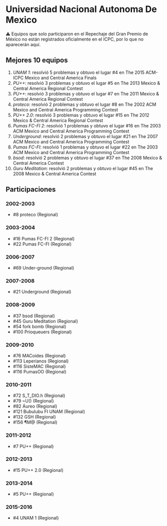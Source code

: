# Universidad Nacional Autonoma De Mexico

:warning: Equipos que solo participaron en el Repechaje del Gran Premio de México no están registrados oficialmente en el ICPC, por lo que no aparecerán aquí.

## Mejores 10 equipos

1. _UNAM 1_: resolvió 5 problemas y obtuvo el lugar #4 en The 2015 ACM-ICPC Mexico and Central America Finals
1. _PU++_: resolvió 3 problemas y obtuvo el lugar #5 en The 2013 Mexico & Central America Regional Contest
1. _PU++_: resolvió 3 problemas y obtuvo el lugar #7 en The 2011 Mexico & Central America Regional Contest
1. _proteco_: resolvió 2 problemas y obtuvo el lugar #8 en The 2002 ACM Mexico and Central America Programming Contest
1. _PU++ 2.0_: resolvió 3 problemas y obtuvo el lugar #15 en The 2012 Mexico & Central America Regional Contest
1. _Pumas FC-FI 2_: resolvió 1 problemas y obtuvo el lugar #16 en The 2003 ACM Mexico and Central America Programming Contest
1. _Underground_: resolvió 2 problemas y obtuvo el lugar #21 en The 2007 ACM Mexico and Central America Programming Contest
1. _Pumas FC-FI_: resolvió 1 problemas y obtuvo el lugar #22 en The 2003 ACM Mexico and Central America Programming Contest
1. _bsod_: resolvió 2 problemas y obtuvo el lugar #37 en The 2008 Mexico & Central America Contest
1. _Guru Meditation_: resolvió 2 problemas y obtuvo el lugar #45 en The 2008 Mexico & Central America Contest

## Participaciones

### 2002-2003

- #8 proteco (Regional)

### 2003-2004

- #16 Pumas FC-FI 2 (Regional)
- #22 Pumas FC-FI (Regional)

### 2006-2007

- #69 Under-ground (Regional)

### 2007-2008

- #21 Underground (Regional)

### 2008-2009

- #37 bsod (Regional)
- #45 Guru Meditation (Regional)
- #54 fork bomb (Regional)
- #100 Prioqueuers (Regional)

### 2009-2010

- #76 MACoides (Regional)
- #113 Leperianos (Regional)
- #116 SisteMAC (Regional)
- #116 PumasOO (Regional)

### 2010-2011

- #72 S_T_DIO.h (Regional)
- #79 ~U() (Regional)
- #82 Áureo (Regional)
- #121 Bubulubu FI UNAM (Regional)
- #132 GSH (Regional)
- #156 ¶M@ (Regional)

### 2011-2012

- #7 PU++ (Regional)

### 2012-2013

- #15 PU++ 2.0 (Regional)

### 2013-2014

- #5 PU++ (Regional)

### 2015-2016

- #4 UNAM 1 (Regional)



